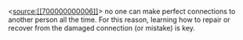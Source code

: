 <<source:[[700000000006]]>>   no one can make perfect connections to another person all the time. For this reason, learning how to repair or recover from the damaged connection (or mistake) is key.